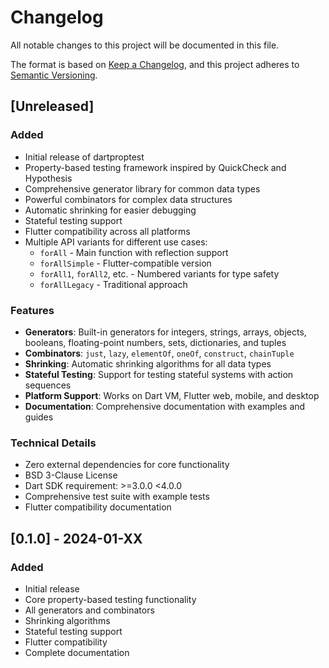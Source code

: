 # Changelog

All notable changes to this project will be documented in this file.

The format is based on [Keep a Changelog](https://keepachangelog.com/en/1.0.0/),
and this project adheres to [Semantic Versioning](https://semver.org/spec/v2.0.0.html).

## [Unreleased]

### Added
- Initial release of dartproptest
- Property-based testing framework inspired by QuickCheck and Hypothesis
- Comprehensive generator library for common data types
- Powerful combinators for complex data structures
- Automatic shrinking for easier debugging
- Stateful testing support
- Flutter compatibility across all platforms
- Multiple API variants for different use cases:
  - `forAll` - Main function with reflection support
  - `forAllSimple` - Flutter-compatible version
  - `forAll1`, `forAll2`, etc. - Numbered variants for type safety
  - `forAllLegacy` - Traditional approach

### Features
- **Generators**: Built-in generators for integers, strings, arrays, objects, booleans, floating-point numbers, sets, dictionaries, and tuples
- **Combinators**: `just`, `lazy`, `elementOf`, `oneOf`, `construct`, `chainTuple`
- **Shrinking**: Automatic shrinking algorithms for all data types
- **Stateful Testing**: Support for testing stateful systems with action sequences
- **Platform Support**: Works on Dart VM, Flutter web, mobile, and desktop
- **Documentation**: Comprehensive documentation with examples and guides

### Technical Details
- Zero external dependencies for core functionality
- BSD 3-Clause License
- Dart SDK requirement: >=3.0.0 <4.0.0
- Comprehensive test suite with example tests
- Flutter compatibility documentation

## [0.1.0] - 2024-01-XX

### Added
- Initial release
- Core property-based testing functionality
- All generators and combinators
- Shrinking algorithms
- Stateful testing support
- Flutter compatibility
- Complete documentation

